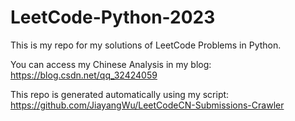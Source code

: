# LeetCode-Python-2023

This is my repo for my solutions of LeetCode Problems in Python.

You can access my Chinese Analysis in my blog: https://blog.csdn.net/qq_32424059

This repo is generated automatically using my script: https://github.com/JiayangWu/LeetCodeCN-Submissions-Crawler
